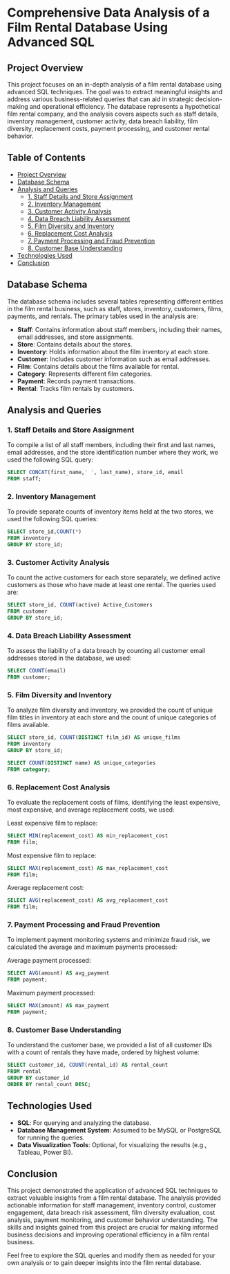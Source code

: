 # Comprehensive Data Analysis of a Film Rental Database Using Advanced SQL

## Project Overview

This project focuses on an in-depth analysis of a film rental database using advanced SQL techniques. The goal was to extract meaningful insights and address various business-related queries that can aid in strategic decision-making and operational efficiency. The database represents a hypothetical film rental company, and the analysis covers aspects such as staff details, inventory management, customer activity, data breach liability, film diversity, replacement costs, payment processing, and customer rental behavior.

## Table of Contents
- [Project Overview](#project-overview)
- [Database Schema](#database-schema)
- [Analysis and Queries](#analysis-and-queries)
  - [1. Staff Details and Store Assignment](#1-staff-details-and-store-assignment)
  - [2. Inventory Management](#2-inventory-management)
  - [3. Customer Activity Analysis](#3-customer-activity-analysis)
  - [4. Data Breach Liability Assessment](#4-data-breach-liability-assessment)
  - [5. Film Diversity and Inventory](#5-film-diversity-and-inventory)
  - [6. Replacement Cost Analysis](#6-replacement-cost-analysis)
  - [7. Payment Processing and Fraud Prevention](#7-payment-processing-and-fraud-prevention)
  - [8. Customer Base Understanding](#8-customer-base-understanding)
- [Technologies Used](#technologies-used)
- [Conclusion](#conclusion)

## Database Schema

The database schema includes several tables representing different entities in the film rental business, such as staff, stores, inventory, customers, films, payments, and rentals. The primary tables used in the analysis are:

- **Staff**: Contains information about staff members, including their names, email addresses, and store assignments.
- **Store**: Contains details about the stores.
- **Inventory**: Holds information about the film inventory at each store.
- **Customer**: Includes customer information such as email addresses.
- **Film**: Contains details about the films available for rental.
- **Category**: Represents different film categories.
- **Payment**: Records payment transactions.
- **Rental**: Tracks film rentals by customers.

## Analysis and Queries

### 1. Staff Details and Store Assignment

To compile a list of all staff members, including their first and last names, email addresses, and the store identification number where they work, we used the following SQL query:

```sql
SELECT CONCAT(first_name,' ', last_name), store_id, email
FROM staff;

```

### 2. Inventory Management

To provide separate counts of inventory items held at the two stores, we used the following SQL queries:

```sql
SELECT store_id,COUNT(*)
FROM inventory 
GROUP BY store_id;
```

### 3. Customer Activity Analysis

To count the active customers for each store separately, we defined active customers as those who have made at least one rental. The queries used are:

```sql
SELECT store_id, COUNT(active) Active_Customers
FROM customer
GROUP BY store_id;
```

### 4. Data Breach Liability Assessment

To assess the liability of a data breach by counting all customer email addresses stored in the database, we used:

```sql
SELECT COUNT(email)
FROM customer;
```

### 5. Film Diversity and Inventory

To analyze film diversity and inventory, we provided the count of unique film titles in inventory at each store and the count of unique categories of films available.

```sql
SELECT store_id, COUNT(DISTINCT film_id) AS unique_films
FROM inventory
GROUP BY store_id; 

SELECT COUNT(DISTINCT name) AS unique_categories
FROM category;
```

### 6. Replacement Cost Analysis

To evaluate the replacement costs of films, identifying the least expensive, most expensive, and average replacement costs, we used:

Least expensive film to replace:
```sql
SELECT MIN(replacement_cost) AS min_replacement_cost
FROM film;
```

Most expensive film to replace:
```sql
SELECT MAX(replacement_cost) AS max_replacement_cost
FROM film;
```

Average replacement cost:
```sql
SELECT AVG(replacement_cost) AS avg_replacement_cost
FROM film;
```

### 7. Payment Processing and Fraud Prevention

To implement payment monitoring systems and minimize fraud risk, we calculated the average and maximum payments processed:

Average payment processed:
```sql
SELECT AVG(amount) AS avg_payment
FROM payment;
```

Maximum payment processed:
```sql
SELECT MAX(amount) AS max_payment
FROM payment;
```

### 8. Customer Base Understanding

To understand the customer base, we provided a list of all customer IDs with a count of rentals they have made, ordered by highest volume:

```sql
SELECT customer_id, COUNT(rental_id) AS rental_count
FROM rental
GROUP BY customer_id
ORDER BY rental_count DESC;
```

## Technologies Used

- **SQL**: For querying and analyzing the database.
- **Database Management System**: Assumed to be MySQL or PostgreSQL for running the queries.
- **Data Visualization Tools**: Optional, for visualizing the results (e.g., Tableau, Power BI).

## Conclusion

This project demonstrated the application of advanced SQL techniques to extract valuable insights from a film rental database. The analysis provided actionable information for staff management, inventory control, customer engagement, data breach risk assessment, film diversity evaluation, cost analysis, payment monitoring, and customer behavior understanding. The skills and insights gained from this project are crucial for making informed business decisions and improving operational efficiency in a film rental business.

Feel free to explore the SQL queries and modify them as needed for your own analysis or to gain deeper insights into the film rental database.
